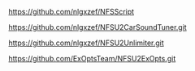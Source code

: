 https://github.com/nlgxzef/NFSScript

https://github.com/nlgxzef/NFSU2CarSoundTuner.git

https://github.com/nlgxzef/NFSU2Unlimiter.git

https://github.com/ExOptsTeam/NFSU2ExOpts.git